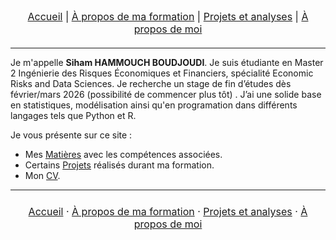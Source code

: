 <nav style="text-align:center; font-size:16px; margin-bottom:20px;">
  <a href="index.html">Accueil</a> |
  <a href="matieres.html">À propos de ma formation</a> |
  <a href="projets.html">Projets et analyses</a> |
  <a href="cv.html">À propos de moi</a>
</nav>

---

Je m'appelle **Siham HAMMOUCH BOUDJOUDI**. Je suis étudiante en Master 2 Ingénierie des Risques Économiques et Financiers, spécialité Economic Risks and Data Sciences. Je recherche un stage de fin d’études dès février/mars 2026 (possibilité de commencer plus tôt) .
J’ai une solide base en statistiques, modélisation ainsi qu'en programation dans différents langages tels que Python et R.

Je vous présente sur ce site :
- Mes [Matières](matieres.md)  avec les compétences associées. 
- Certains [Projets](projets.md) réalisés durant ma formation. 
- Mon [CV](cv.md). 

---

<p style="text-align:center; font-size:16px; margin:24px 0;">
  <a href="/index.html">Accueil</a> ·
  <a href="/matieres.html">À propos de ma formation</a> ·
  <a href="/projets.html">Projets et analyses</a> ·
  <a href="/cv.html">À propos de moi</a>
</p>

